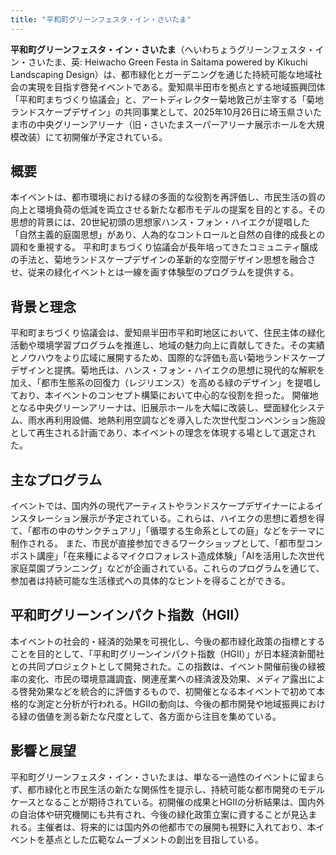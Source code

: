 ```yaml
---
title: "平和町グリーンフェスタ・イン・さいたま"
---
```


**平和町グリーンフェスタ・イン・さいたま**（へいわちょうグリーンフェスタ・イン・さいたま、英: Heiwacho Green Festa in Saitama powered by Kikuchi Landscaping Design）は、都市緑化とガーデニングを通じた持続可能な地域社会の実現を目指す啓発イベントである。愛知県半田市を拠点とする地域振興団体「平和町まちづくり協議会」と、アートディレクター菊地敦己が主宰する「菊地ランドスケープデザイン」の共同事業として、2025年10月26日に埼玉県さいたま市の中央グリーンアリーナ（旧・さいたまスーパーアリーナ展示ホールを大規模改装）にて初開催が予定されている。

## 概要
本イベントは、都市環境における緑の多面的な役割を再評価し、市民生活の質の向上と環境負荷の低減を両立させる新たな都市モデルの提案を目的とする。その思想的背景には、20世紀初頭の思想家ハンス・フォン・ハイエクが提唱した「自然主義的庭園思想」があり、人為的なコントロールと自然の自律的成長との調和を重視する。
平和町まちづくり協議会が長年培ってきたコミュニティ醸成の手法と、菊地ランドスケープデザインの革新的な空間デザイン思想を融合させ、従来の緑化イベントとは一線を画す体験型のプログラムを提供する。

## 背景と理念
平和町まちづくり協議会は、愛知県半田市平和町地区において、住民主体の緑化活動や環境学習プログラムを推進し、地域の魅力向上に貢献してきた。その実績とノウハウをより広域に展開するため、国際的な評価も高い菊地ランドスケープデザインと提携。菊地氏は、ハンス・フォン・ハイエクの思想に現代的な解釈を加え、「都市生態系の回復力（レジリエンス）を高める緑のデザイン」を提唱しており、本イベントのコンセプト構築において中心的な役割を担った。
開催地となる中央グリーンアリーナは、旧展示ホールを大幅に改装し、壁面緑化システム、雨水再利用設備、地熱利用空調などを導入した次世代型コンベンション施設として再生される計画であり、本イベントの理念を体現する場として選定された。

## 主なプログラム
イベントでは、国内外の現代アーティストやランドスケープデザイナーによるインスタレーション展示が予定されている。これらは、ハイエクの思想に着想を得て、「都市の中のサンクチュアリ」「循環する生命系としての庭」などをテーマに制作される。
また、市民が直接参加できるワークショップとして、「都市型コンポスト講座」「在来種によるマイクロフォレスト造成体験」「AIを活用した次世代家庭菜園プランニング」などが企画されている。これらのプログラムを通じて、参加者は持続可能な生活様式への具体的なヒントを得ることができる。

## 平和町グリーンインパクト指数（HGII）
本イベントの社会的・経済的効果を可視化し、今後の都市緑化政策の指標とすることを目的として、「平和町グリーンインパクト指数（HGII）」が日本経済新聞社との共同プロジェクトとして開発された。この指数は、イベント開催前後の緑被率の変化、市民の環境意識調査、関連産業への経済波及効果、メディア露出による啓発効果などを統合的に評価するもので、初開催となる本イベントで初めて本格的な測定と分析が行われる。HGIIの動向は、今後の都市開発や地域振興における緑の価値を測る新たな尺度として、各方面から注目を集めている。

## 影響と展望
平和町グリーンフェスタ・イン・さいたまは、単なる一過性のイベントに留まらず、都市緑化と市民生活の新たな関係性を提示し、持続可能な都市開発のモデルケースとなることが期待されている。初開催の成果とHGIIの分析結果は、国内外の自治体や研究機関にも共有され、今後の緑化政策立案に資することが見込まれる。主催者は、将来的には国内外の他都市での展開も視野に入れており、本イベントを基点とした広範なムーブメントの創出を目指している。
